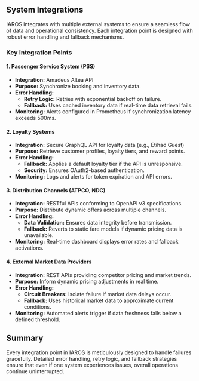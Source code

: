## System Integrations

IAROS integrates with multiple external systems to ensure a seamless flow of data and operational consistency. Each integration point is designed with robust error handling and fallback mechanisms.

### Key Integration Points

#### 1. Passenger Service System (PSS)
- **Integration:** Amadeus Altéa API
- **Purpose:** Synchronize booking and inventory data.
- **Error Handling:**  
  - **Retry Logic:** Retries with exponential backoff on failure.
  - **Fallback:** Uses cached inventory data if real-time data retrieval fails.
- **Monitoring:** Alerts configured in Prometheus if synchronization latency exceeds 500ms.

#### 2. Loyalty Systems
- **Integration:** Secure GraphQL API for loyalty data (e.g., Etihad Guest)
- **Purpose:** Retrieve customer profiles, loyalty tiers, and reward points.
- **Error Handling:**  
  - **Fallback:** Applies a default loyalty tier if the API is unresponsive.
  - **Security:** Ensures OAuth2-based authentication.
- **Monitoring:** Logs and alerts for token expiration and API errors.

#### 3. Distribution Channels (ATPCO, NDC)
- **Integration:** RESTful APIs conforming to OpenAPI v3 specifications.
- **Purpose:** Distribute dynamic offers across multiple channels.
- **Error Handling:**  
  - **Data Validation:** Ensures data integrity before transmission.
  - **Fallback:** Reverts to static fare models if dynamic pricing data is unavailable.
- **Monitoring:** Real-time dashboard displays error rates and fallback activations.

#### 4. External Market Data Providers
- **Integration:** REST APIs providing competitor pricing and market trends.
- **Purpose:** Inform dynamic pricing adjustments in real time.
- **Error Handling:**  
  - **Circuit Breakers:** Isolate failure if market data delays occur.
  - **Fallback:** Uses historical market data to approximate current conditions.
- **Monitoring:** Automated alerts trigger if data freshness falls below a defined threshold.

## Summary
Every integration point in IAROS is meticulously designed to handle failures gracefully. Detailed error handling, retry logic, and fallback strategies ensure that even if one system experiences issues, overall operations continue uninterrupted.
